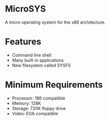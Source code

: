 # MicroSYS
A micro operating system for the x86 architecture.

# Features
* Command line shell
* Many built-in applications
* New filesystem called SYSFS

# Minimum Requirements
* Processor: 186 compatible
* Memory: 128K
* Storage: 720K floppy drive
* Video: EGA compatible
